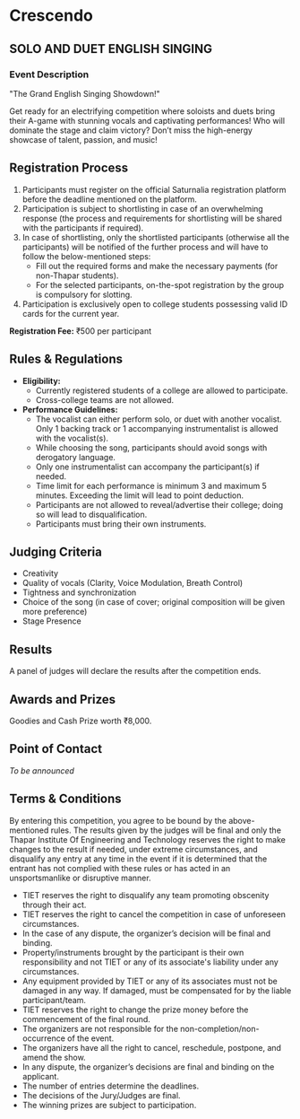 # Crescendo

## SOLO AND DUET ENGLISH SINGING

### Event Description
"The Grand English Singing Showdown!"

Get ready for an electrifying competition where soloists and duets bring their A-game with stunning vocals and captivating performances! Who will dominate the stage and claim victory? Don’t miss the high-energy showcase of talent, passion, and music!

## Registration Process
1. Participants must register on the official Saturnalia registration platform before the deadline mentioned on the platform.
2. Participation is subject to shortlisting in case of an overwhelming response (the process and requirements for shortlisting will be shared with the participants if required).
3. In case of shortlisting, only the shortlisted participants (otherwise all the participants) will be notified of the further process and will have to follow the below-mentioned steps:
   - Fill out the required forms and make the necessary payments (for non-Thapar students).
   - For the selected participants, on-the-spot registration by the group is compulsory for slotting.
4. Participation is exclusively open to college students possessing valid ID cards for the current year.

**Registration Fee:** ₹500 per participant

## Rules & Regulations
- **Eligibility:**
  - Currently registered students of a college are allowed to participate.
  - Cross-college teams are not allowed.
- **Performance Guidelines:**
  - The vocalist can either perform solo, or duet with another vocalist. Only 1 backing track or 1 accompanying instrumentalist is allowed with the vocalist(s).
  - While choosing the song, participants should avoid songs with derogatory language.
  - Only one instrumentalist can accompany the participant(s) if needed.
  - Time limit for each performance is minimum 3 and maximum 5 minutes. Exceeding the limit will lead to point deduction.
  - Participants are not allowed to reveal/advertise their college; doing so will lead to disqualification.
  - Participants must bring their own instruments.

## Judging Criteria
- Creativity
- Quality of vocals (Clarity, Voice Modulation, Breath Control)
- Tightness and synchronization
- Choice of the song (in case of cover; original composition will be given more preference)
- Stage Presence


## Results
A panel of judges will declare the results after the competition ends.


## Awards and Prizes
Goodies and Cash Prize worth ₹8,000.

## Point of Contact
*To be announced*

## Terms & Conditions
By entering this competition, you agree to be bound by the above-mentioned rules. The results given by the judges will be final and only the Thapar Institute Of Engineering and Technology reserves the right to make changes to the result if needed, under extreme circumstances, and disqualify any entry at any time in the event if it is determined that the entrant has not complied with these rules or has acted in an unsportsmanlike or disruptive manner.

- TIET reserves the right to disqualify any team promoting obscenity through their act.
- TIET reserves the right to cancel the competition in case of unforeseen circumstances.
- In the case of any dispute, the organizer’s decision will be final and binding.
- Property/instruments brought by the participant is their own responsibility and not TIET or any of its associate's liability under any circumstances.
- Any equipment provided by TIET or any of its associates must not be damaged in any way. If damaged, must be compensated for by the liable participant/team.
- TIET reserves the right to change the prize money before the commencement of the final round.
- The organizers are not responsible for the non-completion/non-occurrence of the event.
- The organizers have all the right to cancel, reschedule, postpone, and amend the show.
- In any dispute, the organizer’s decisions are final and binding on the applicant.
- The number of entries determine the deadlines.
- The decisions of the Jury/Judges are final.
- The winning prizes are subject to participation.
